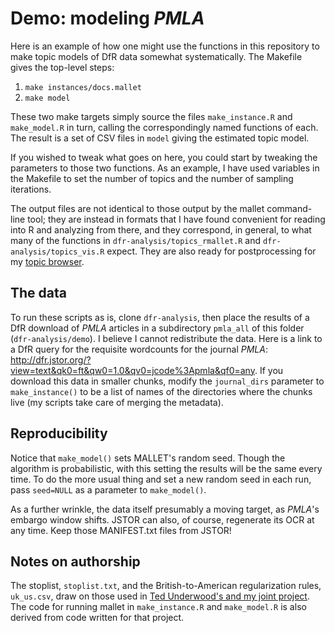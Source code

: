 # Demo: modeling *PMLA*

Here is an example of how one might use the functions in this repository to make topic models of DfR data somewhat systematically. The Makefile gives the top-level steps:

1. `make instances/docs.mallet`
2. `make model`

These two make targets simply source the files `make_instance.R` and `make_model.R` in turn, calling the correspondingly named functions of each. 
The result is a set of CSV files in `model` giving the estimated topic model. 

If you wished to tweak what goes on here, you could start by tweaking the parameters to those two functions. As an example, I have used variables in the Makefile to set the number of topics and the number of sampling iterations.

The output files are not identical to those output by the mallet command-line tool; they are instead in formats that I have found convenient for reading into R and analyzing from there, and they correspond, in general, to what many of the functions in `dfr-analysis/topics_rmallet.R` and `dfr-analysis/topics_vis.R` expect. They are also ready for postprocessing for my [topic browser](http://github.com/agoldst/dfr-browser).

## The data

To run these scripts as is, clone `dfr-analysis`, then place the results of a DfR download of *PMLA* articles in a subdirectory `pmla_all` of this folder (`dfr-analysis/demo`). I believe I cannot redistribute the data. Here is a link to a DfR query for the requisite wordcounts for the journal *PMLA*: <http://dfr.jstor.org/?view=text&qk0=ft&qw0=1.0&qv0=jcode%3Apmla&qf0=any>. If you download this data in smaller chunks, modify the `journal_dirs` parameter to `make_instance()` to be a list of names of the directories where the chunks live (my scripts take care of merging the metadata).

## Reproducibility

Notice that `make_model()` sets MALLET's random seed. Though the
algorithm is probabilistic, with this setting the results will be the
same every time. To do the more usual thing and set a new random seed in
each run, pass `seed=NULL` as a parameter to `make_model()`.

As a further wrinkle, the data itself presumably a moving target, as *PMLA*'s embargo window shifts. JSTOR can also, of course, regenerate its OCR at any time. Keep those MANIFEST.txt files from JSTOR! 

## Notes on authorship

The stoplist, `stoplist.txt`, and the British-to-American regularization rules, `uk_us.csv`, draw on those used in [Ted Underwood's and my joint project](http://github.com/agoldst/tmhls). The code for running mallet in `make_instance.R` and `make_model.R` is also derived from code written for that project.

